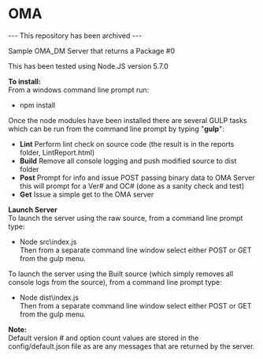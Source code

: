 # OMA
--- This repository has been archived ---

Sample OMA_DM Server that returns a Package #0


This has been tested using Node.JS version 5.7.0

**To install:**<br>
From a windows command line prompt run:<br>
- npm install

Once the node modules have been installed there are several GULP tasks which can be run from the command line prompt by typing "**gulp**":<br>
- **Lint** Perform lint check on source code (the result is in the reports folder, LintReport.html)<br>
- **Build** Remove all console logging and push modified source to dist folder<br>
- **Post** Prompt for info and issue POST passing binary data to OMA Server
this will prompt for a Ver# and OC# (done as a sanity check and test)<br>
- **Get** Issue a simple get to the OMA server

**Launch Server**<br>
To launch the server using the raw source, from a command line prompt type:<br>
- Node src\index.js<br>
Then from a separate command line window select either POST or GET from the gulp menu.

To launch the server using the Built source (which simply removes all console logs from the source), from a command line prompt type:<br>
- Node dist\index.js<br>
Then from a separate command line window select either POST or GET from the gulp menu.


**Note:**<br>
Default version # and option count values are stored in the config/default.json file as are any messages that are returned by the server.
